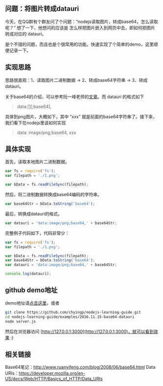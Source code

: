 ## 问题：将图片转成datauri

今天，在QQ群有个群友问了个问题：“nodejs读取图片，转成base64，怎么读取呢？” 想了一下，他想问的应该是 怎么样把图片嵌入到网页中去，即如何把图片转成对应的 datauri。

是个不错的问题，而且也是个很常用的功能。快速实现了个简单的demo，这里顺便记录一下。

## 实现思路

思路很直观：1、读取图片二进制数据 -> 2、转成base64字符串 -> 3、转成datauri。

关于base64的介绍，可以参考阮一峰老师的[文章](http://www.ruanyifeng.com/blog/2008/06/base64.html)。而 datauri 的格式如下

>data:[<mediatype>][;base64],<data>

具体到png图片，大概如下，其中 “xxx” 就是前面的base64字符串了。接下来，我们看下在nodejs里该如何实现

>data: image/png;base64, xxx

## 具体实现

首先，读取本地图片二进制数据。

```js
var fs = require('fs');
var filepath = './1.png';

var bData = fs.readFileSync(filepath);
```

然后，将二进制数据转换成base64编码的字符串。

```js
var base64Str = bData.toString('base64');
```

最后，转换成datauri的格式。

```js
var datauri = 'data:image/png;base64,' + base64Str;
```

完整例子代码如下，代码非常少：

```js
var fs = require('fs');
var filepath = './1.png';

var bData = fs.readFileSync(filepath);
var base64Str = bData.toString('base64');
var datauri = 'data:image/png;base64,' + base64Str;

console.log(datauri);
```

## github demo地址

demo地址请[点击这里](./examples/2016.11.15-base64-datauri)，或者

```bash
git clone https://github.com/chyingp/nodejs-learning-guide.git
cd nodejs-learning-guide/examples/2016.11.15-base64-datauri
node server.js
```

然后在浏览器访问 [http://127.0.0.1:3000](http://127.0.0.1:3000)，就可以看到效果 :)

## 相关链接

Base64笔记：http://www.ruanyifeng.com/blog/2008/06/base64.html
Data URIs：https://developer.mozilla.org/en-US/docs/Web/HTTP/Basics_of_HTTP/Data_URIs